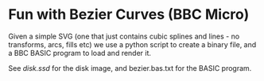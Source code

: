 # Fun with Bezier Curves (BBC Micro)

Given a simple SVG (one that just contains cubic splines and lines - no transforms, arcs, fills etc) we use a python script to create a binary file, and a BBC BASIC program to load and render it.

See *disk.ssd* for the disk image, and bezier.bas.txt for the BASIC program.
